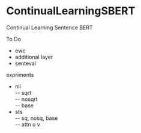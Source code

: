 # ContinualLearningSBERT
Continual Learning Sentence BERT

To Do
- ewc
- additional layer
- senteval

expriments
- nli <br>
-- sqrt <br>
-- nosqrt <br>
-- base <br>
- sts <br>
-- sq, nosq, base <br>
-- attn u v <br>
